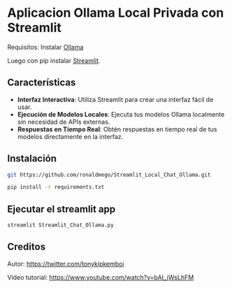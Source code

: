# Aplicacion Ollama Local Privada con Streamlit

Requisitos:
Instalar [Ollama](https://ollama.com/) 

Luego con pip instalar [Streamlit](https://streamlit.io).

## Características

- **Interfaz Interactiva**: Utiliza Streamlit para crear una interfaz fácil de usar.
- **Ejecución de Modelos Locales**: Ejecuta tus modelos Ollama localmente sin necesidad de APIs externas.
- **Respuestas en Tiempo Real**: Obtén respuestas en tiempo real de tus modelos directamente en la interfaz.


## Instalación
```bash
git https://github.com/ronaldmego/Streamlit_Local_Chat_Ollama.git
```

```bash
pip install -r requirements.txt
```

## Ejecutar el streamlit app
```bash
streamlit Streamlit_Chat_Ollama.py
```

## Creditos
Autor: https://twitter.com/tonykipkemboi

Video tutorial: https://www.youtube.com/watch?v=bAI_jWsLhFM
